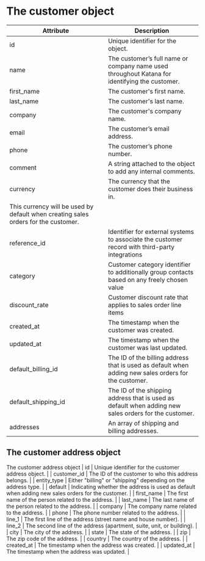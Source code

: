 # The customer object

| Attribute                                                                          | Description                                                                                           |
| ---------------------------------------------------------------------------------- | ----------------------------------------------------------------------------------------------------- |
| id                                                                                 | Unique identifier for the object.                                                                     |
| name                                                                               | The customer’s full name or company name used throughout Katana for identifying the customer.         |
| first_name                                                                         | The customer's first name.                                                                            |
| last_name                                                                          | The customer's last name.                                                                             |
| company                                                                            | The customer's company name.                                                                          |
| email                                                                              | The customer’s email address.                                                                         |
| phone                                                                              | The customer’s phone number.                                                                          |
| comment                                                                            | A string attached to the object to add any internal comments.                                         |
| currency                                                                           | The currency that the customer does their business in.                                                |
| This currency will be used by default when creating sales orders for the customer. |                                                                                                       |
| reference_id                                                                       | Identifier for external systems to associate the customer record with third-party integrations        |
| category                                                                           | Customer category identifier to additionally group contacts based on any freely chosen value          |
| discount_rate                                                                      | Customer discount rate that applies to sales order line items                                         |
| created_at                                                                         | The timestamp when the customer was created.                                                          |
| updated_at                                                                         | The timestamp when the customer was last updated.                                                     |
| default_billing_id                                                                 | The ID of the billing address that is used as default when adding new sales orders for the customer.  |
| default_shipping_id                                                                | The ID of the shipping address that is used as default when adding new sales orders for the customer. |
| addresses                                                                          | An array of shipping and billing addresses.                                                           |

## The customer address object

The customer address object | id | Unique identifier for the customer address object. |
| customer_id | The ID of the customer to who this address belongs. | | entity_type |
Either "billing" or "shipping" depending on the address type. | | default | Indicating
whether the address is used as default when adding new sales orders for the customer. |
| first_name | The first name of the person related to the address. | | last_name | The
last name of the person related to the address. | | company | The company name related
to the address. | | phone | The phone number related to the address. | | line_1 | The
first line of the address (street name and house number). | | line_2 | The second line
of the address (apartment, suite, unit, or building). | | city | The city of the
address. | | state | The state of the address. | | zip | The zip code of the address. |
| country | The country of the address. | | created_at | The timestamp when the address
was created. | | updated_at | The timestamp when the address was updated. |
